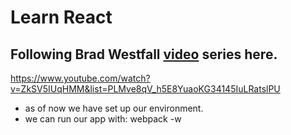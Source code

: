 # Learn React


## Following Brad Westfall [video](https://www.youtube.com/watch?v=ZkSV5IUqHMM&list=PLMve8qV_h5E8YuaoKG34145IuLRatslPU) series here. 
https://www.youtube.com/watch?v=ZkSV5IUqHMM&list=PLMve8qV_h5E8YuaoKG34145IuLRatslPU
- as of now we have set up our environment.
- we can run our app with: webpack -w